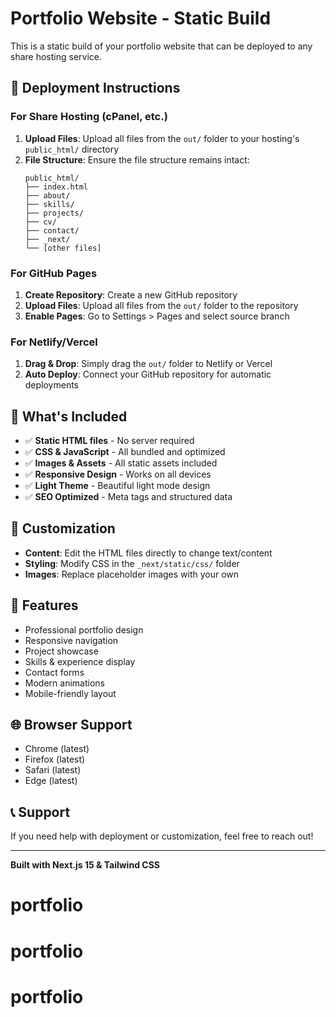 # Portfolio Website - Static Build

This is a static build of your portfolio website that can be deployed to any share hosting service.

## 🚀 Deployment Instructions

### For Share Hosting (cPanel, etc.)

1. **Upload Files**: Upload all files from the `out/` folder to your hosting's `public_html/` directory
2. **File Structure**: Ensure the file structure remains intact:
   ```
   public_html/
   ├── index.html
   ├── about/
   ├── skills/
   ├── projects/
   ├── cv/
   ├── contact/
   ├── _next/
   └── [other files]
   ```

### For GitHub Pages

1. **Create Repository**: Create a new GitHub repository
2. **Upload Files**: Upload all files from the `out/` folder to the repository
3. **Enable Pages**: Go to Settings > Pages and select source branch

### For Netlify/Vercel

1. **Drag & Drop**: Simply drag the `out/` folder to Netlify or Vercel
2. **Auto Deploy**: Connect your GitHub repository for automatic deployments

## 📁 What's Included

- ✅ **Static HTML files** - No server required
- ✅ **CSS & JavaScript** - All bundled and optimized
- ✅ **Images & Assets** - All static assets included
- ✅ **Responsive Design** - Works on all devices
- ✅ **Light Theme** - Beautiful light mode design
- ✅ **SEO Optimized** - Meta tags and structured data

## 🔧 Customization

- **Content**: Edit the HTML files directly to change text/content
- **Styling**: Modify CSS in the `_next/static/css/` folder
- **Images**: Replace placeholder images with your own

## 📱 Features

- Professional portfolio design
- Responsive navigation
- Project showcase
- Skills & experience display
- Contact forms
- Modern animations
- Mobile-friendly layout

## 🌐 Browser Support

- Chrome (latest)
- Firefox (latest)
- Safari (latest)
- Edge (latest)

## 📞 Support

If you need help with deployment or customization, feel free to reach out!

---

**Built with Next.js 15 & Tailwind CSS**
# portfolio
# portfolio
# portfolio
